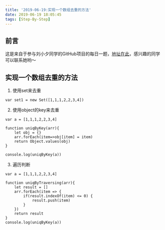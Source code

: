 ```yaml
---
title: '2019-06-19:实现一个数组去重的方法'
date: 2019-06-19 18:05:45
tags: [Step-By-Step]
---
```

## 前言 
这是来自于参与刘小夕同学的GitHub项目的每日一题，[地址在此](https://github.com/YvetteLau/Step-By-Step/issues/31)，感兴趣的同学可以联系她哟～

## 实现一个数组去重的方法
1. 使用set来去重
    
```
var set1 = new Set([1,1,1,2,2,3,4])
```
2. 使用object的key来去重

```
var a = [1,1,1,2,2,3,4]

function uniqByKey(arr){
    let obj = {}
    arr.forEach(item=>obj[item] = item)
    return Object.values(obj)
}

console.log(uniqByKey(a))
```
3. 遍历判断

```
var a = [1,1,1,2,2,3,4]

function uniqByTraversing(arr){
    let result = []
    arr.forEach(item => {
        if(result.indexOf(item) <= 0) {
            result.push(item)
        } 
    })
    return result
}
console.log(uniqByKey(a))
```


